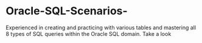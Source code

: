 # Oracle-SQL-Scenarios-
Experienced in creating and practicing with various tables and mastering all 8 types of SQL queries within the Oracle SQL domain. Take a look
